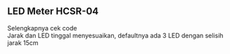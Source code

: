 ## **LED Meter HCSR-04**

Selengkapnya cek code
<br>
Jarak dan LED tinggal menyesuaikan, defaultnya ada 3 LED dengan selisih jarak 15cm
